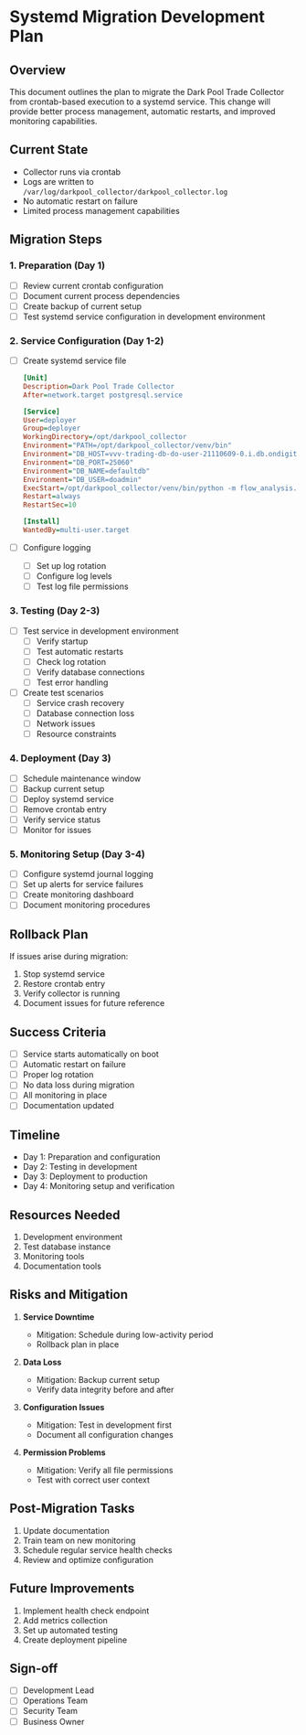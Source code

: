 # Systemd Migration Development Plan

## Overview
This document outlines the plan to migrate the Dark Pool Trade Collector from crontab-based execution to a systemd service. This change will provide better process management, automatic restarts, and improved monitoring capabilities.

## Current State
- Collector runs via crontab
- Logs are written to `/var/log/darkpool_collector/darkpool_collector.log`
- No automatic restart on failure
- Limited process management capabilities

## Migration Steps

### 1. Preparation (Day 1)
- [ ] Review current crontab configuration
- [ ] Document current process dependencies
- [ ] Create backup of current setup
- [ ] Test systemd service configuration in development environment

### 2. Service Configuration (Day 1-2)
- [ ] Create systemd service file
  ```ini
  [Unit]
  Description=Dark Pool Trade Collector
  After=network.target postgresql.service

  [Service]
  User=deployer
  Group=deployer
  WorkingDirectory=/opt/darkpool_collector
  Environment="PATH=/opt/darkpool_collector/venv/bin"
  Environment="DB_HOST=vvv-trading-db-do-user-21110609-0.i.db.ondigitalocean.com"
  Environment="DB_PORT=25060"
  Environment="DB_NAME=defaultdb"
  Environment="DB_USER=doadmin"
  ExecStart=/opt/darkpool_collector/venv/bin/python -m flow_analysis.scripts.darkpool_collector
  Restart=always
  RestartSec=10

  [Install]
  WantedBy=multi-user.target
  ```

- [ ] Configure logging
  - [ ] Set up log rotation
  - [ ] Configure log levels
  - [ ] Test log file permissions

### 3. Testing (Day 2-3)
- [ ] Test service in development environment
  - [ ] Verify startup
  - [ ] Test automatic restarts
  - [ ] Check log rotation
  - [ ] Verify database connections
  - [ ] Test error handling

- [ ] Create test scenarios
  - [ ] Service crash recovery
  - [ ] Database connection loss
  - [ ] Network issues
  - [ ] Resource constraints

### 4. Deployment (Day 3)
- [ ] Schedule maintenance window
- [ ] Backup current setup
- [ ] Deploy systemd service
- [ ] Remove crontab entry
- [ ] Verify service status
- [ ] Monitor for issues

### 5. Monitoring Setup (Day 3-4)
- [ ] Configure systemd journal logging
- [ ] Set up alerts for service failures
- [ ] Create monitoring dashboard
- [ ] Document monitoring procedures

## Rollback Plan
If issues arise during migration:
1. Stop systemd service
2. Restore crontab entry
3. Verify collector is running
4. Document issues for future reference

## Success Criteria
- [ ] Service starts automatically on boot
- [ ] Automatic restart on failure
- [ ] Proper log rotation
- [ ] No data loss during migration
- [ ] All monitoring in place
- [ ] Documentation updated

## Timeline
- Day 1: Preparation and configuration
- Day 2: Testing in development
- Day 3: Deployment to production
- Day 4: Monitoring setup and verification

## Resources Needed
1. Development environment
2. Test database instance
3. Monitoring tools
4. Documentation tools

## Risks and Mitigation
1. **Service Downtime**
   - Mitigation: Schedule during low-activity period
   - Rollback plan in place

2. **Data Loss**
   - Mitigation: Backup current setup
   - Verify data integrity before and after

3. **Configuration Issues**
   - Mitigation: Test in development first
   - Document all configuration changes

4. **Permission Problems**
   - Mitigation: Verify all file permissions
   - Test with correct user context

## Post-Migration Tasks
1. Update documentation
2. Train team on new monitoring
3. Schedule regular service health checks
4. Review and optimize configuration

## Future Improvements
1. Implement health check endpoint
2. Add metrics collection
3. Set up automated testing
4. Create deployment pipeline

## Sign-off
- [ ] Development Lead
- [ ] Operations Team
- [ ] Security Team
- [ ] Business Owner 